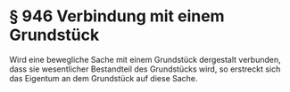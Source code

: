 # § 946 Verbindung mit einem Grundstück
Wird eine bewegliche Sache mit einem Grundstück dergestalt verbunden, dass sie wesentlicher Bestandteil des Grundstücks wird, so erstreckt sich das Eigentum an dem Grundstück auf diese Sache.